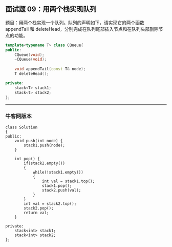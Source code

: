 ## 面试题 09：用两个栈实现队列

题目：用两个栈实现一个队列。队列的声明如下，请实现它的两个函数 appendTail 和 deleteHead，分别完成在队列尾部插入节点和在队列头部删除节点的功能。
```cpp
template<typename T> class CQueue{
public:
	CQueue(void);
	~CQueue(void);
	
	void appendTail(const T& node);
	T deleteHead();

private:
	stack<T> stack1;
	stack<t> stack2;
};
```
----

### 牛客网版本
```
class Solution
{
public:
	void push(int node) {
		stack1.push(node);
	}

	int pop() {
		if(stack2.empty())
		{
			while(!stack1.empty())
			{
				int val = stack1.top();
				stack1.pop();
				stack2.push(val);
			}
		}
		int val = stack2.top();
		stack2.pop();
		return val;
	}

private:
	stack<int> stack1;
	stack<int> stack2;
};
```
